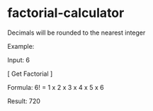 # factorial-calculator

Decimals will be rounded to the nearest integer

Example:

Input: 6

[ Get Factorial ]

Formula:
6! = 1 x 2 x 3 x 4 x 5 x 6

Result:
720
